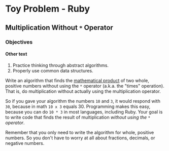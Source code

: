 # Toy Problem - Ruby

## Multiplication Without `*` Operator

### Objectives

#### Other text

1. Practice thinking through abstract algorithms.
2. Properly use common data structures.

Write an algorithm that finds the [mathematical product](https://www.mathsisfun.com/definitions/product.html) of two whole, positive numbers without using the `*` operator (a.k.a. the "times" operation). That is, do multiplication without actually using the multiplication operator.

So if you gave your algorithm the numbers `10` and `3`, it would respond with `30`, because in math `10 x 3` equals 30. Programming makes this easy, because you can do `10 * 3` in most languages, including Ruby. Your goal is to write code that finds the result of multiplication _without using the `*` operator_.

Remember that you only need to write the algorithm for whole, positive numbers. So you don't have to worry at all about fractions, decimals, or negative numbers.